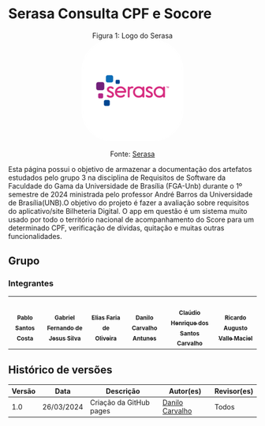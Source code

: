 # Serasa Consulta CPF e Socore

<p align="center" > <font>Figura 1: Logo do Serasa</font> <br><img style="border: 2px solid white; border-radius: 30%" src="assets/serasa-logo.png" width = 40%></p>
<p align="center" > <font>Fonte: <a href="https://apps.apple.com/br/app/serasa-consulta-cpf-e-score/id1102452668">Serasa</a></font> <br></p>

Esta página possui o objetivo de armazenar a documentação dos artefatos estudados pelo grupo 3 na disciplina de Requisitos de Software da Faculdade do Gama da Universidade de Brasília (FGA-Unb) durante o 1º semestre de 2024 ministrada pelo professor André Barros da Universidade de Brasília(UNB).O objetivo do projeto é fazer a avaliação sobre requisitos do aplicativo/site Bilheteria Digital. O app em questão é um sistema muito usado por todo o território nacional de acompanhamento do Score para um determinado CPF, verificação de dívidas, quitação e muitas outras funcionalidades.

## Grupo
### Integrantes

<table>
  <tr>
    <td align="center"><a href="https://github.com/pabloheika"><img style="border-radius: 60%;" src="https://github.com/pabloheika.png" width="200px;" alt=""/><br /><sub><b>Pablo Santos Costa</b></sub></a><br />
    <td align="center"><a href="https://github.com/MMcLovin"><img style="border-radius: 60%;" src="https://github.com/MMcLovin.png" width="200px;" alt=""/><br /><sub><b>Gabriel Fernando de Jesus Silva</b></sub></a><br /><a href="Link git" title="Rocketseat"></a></td>
    <td align="center"><a href="https://github.com/EliasOliver21"><img style="border-radius: 60%;" src="https://github.com/EliasOliver21.png" width="200px;" alt=""/><br /><sub><b>Elias Faria de Oliveira</b></sub></a><br /><a href="Link git" title="Rocketseat"></a></td>
        <td align="center"><a href="https://github.com/Danilo-Carvalho-Antunes"><img style="border-radius: 60%;" src="https://github.com/Danilo-Carvalho-Antunes.png" width="200px;" alt=""/><br /><sub><b>Danilo Carvalho Antunes</b></sub></a><br />
        <td align="center"><a href="https://github.com/claudiohsc"><img style="border-radius: 60%;" src="https://github.com/claudiohsc.png" width="200px;" alt=""/><br /><sub><b>Claúdio Henrique dos Santos Carvalho</b></sub></a><br />
    <td align="center"><a href="https://github.com/avmricardo"><img style="border-radius: 60%;" src="https://github.com/avmricardo.png" width="200px;" alt=""/><br /><sub><b>Ricardo Augusto Valle Maciel</b></sub></a><br />
  </tr>
</table>

## Histórico de versões

Versão |   Data  | Descrição | Autor(es) | Revisor(es)
------ | ---- | ------ | ---------- | ----------
1.0 | 26/03/2024 | Criação da GitHub pages | [Danilo Carvalho](https://github.com/Danilo-Carvalho-Antunes) | Todos



